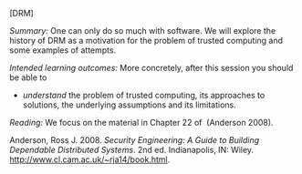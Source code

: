 [DRM]

*Summary:* One can only do so much with software. We will explore the
history of <span acronym-label="DRM"
acronym-form="singular+short">DRM</span> as a motivation for the problem
of trusted computing and some examples of attempts.

*Intended learning outcomes:* More concretely, after this session you
should be able to

-   *understand* the problem of trusted computing, its approaches to
    solutions, the underlying assumptions and its limitations.

*Reading:* We focus on the material in Chapter 22 of  (Anderson 2008).

Anderson, Ross J. 2008. *Security Engineering: A Guide to Building
Dependable Distributed Systems*. 2nd ed. Indianapolis, IN: Wiley.
<http://www.cl.cam.ac.uk/~rja14/book.html>.
